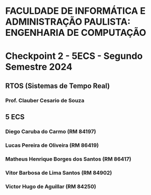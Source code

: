 # FACULDADE DE INFORMÁTICA E ADMINISTRAÇÃO PAULISTA: ENGENHARIA DE COMPUTAÇÃO
# Checkpoint 2 - 5ECS - Segundo Semestre 2024
 
## RTOS (Sistemas de Tempo Real)
### Prof. Clauber Cesario de Souza

## 5 ECS
### Diego Caruba do Carmo (RM 84197)
### Lucas Pereira de Oliveira (RM 86419)
### Matheus Henrique Borges dos Santos (RM 86417)
### Vitor Barbosa de Lima Santos (RM 84902)
### Victor Hugo de Aguillar (RM 84250)

